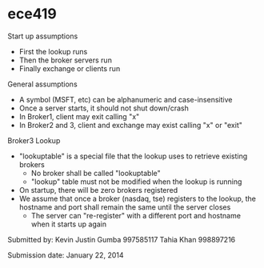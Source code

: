 ece419
======

Start up assumptions
- First the lookup runs
- Then the broker servers run
- Finally exchange or clients run

General assumptions
- A symbol (MSFT, etc) can be alphanumeric and case-insensitive
- Once a server starts, it should not shut down/crash
- In Broker1, client may exit calling "x"
- In Broker2 and 3, client and exchange may exist calling "x" or "exit"

Broker3
Lookup
- "lookuptable" is a special file that the lookup uses to retrieve existing brokers
  - No broker shall be called "lookuptable"
  - "lookup" table must not be modified when the lookup is running
- On startup, there will be zero brokers registered
- We assume that once a broker (nasdaq, tse) registers to the lookup, the hostname and port shall remain the same until the server closes
  - The server can "re-register" with a different port and hostname when it starts up again


Submitted by:
Kevin Justin Gumba 997585117
Tahia Khan 998897216

Submission date: January 22, 2014
